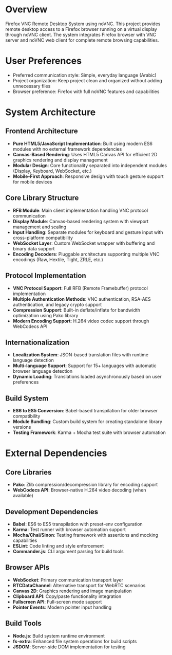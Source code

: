 # Overview

Firefox VNC Remote Desktop System using noVNC. This project provides remote desktop access to a Firefox browser running on a virtual display through noVNC client. The system integrates Firefox browser with VNC server and noVNC web client for complete remote browsing capabilities.

# User Preferences

- Preferred communication style: Simple, everyday language (Arabic)
- Project organization: Keep project clean and organized without adding unnecessary files
- Browser preference: Firefox with full noVNC features and capabilities

# System Architecture

## Frontend Architecture
- **Pure HTML5/JavaScript Implementation**: Built using modern ES6 modules with no external framework dependencies
- **Canvas-Based Rendering**: Uses HTML5 Canvas API for efficient 2D graphics rendering and display management
- **Modular Design**: Core functionality separated into independent modules (Display, Keyboard, WebSocket, etc.)
- **Mobile-First Approach**: Responsive design with touch gesture support for mobile devices

## Core Library Structure
- **RFB Module**: Main client implementation handling VNC protocol communication
- **Display Module**: Canvas-based rendering system with viewport management and scaling
- **Input Handling**: Separate modules for keyboard and gesture input with cross-platform compatibility
- **WebSocket Layer**: Custom WebSocket wrapper with buffering and binary data support
- **Encoding Decoders**: Pluggable architecture supporting multiple VNC encodings (Raw, Hextile, Tight, ZRLE, etc.)

## Protocol Implementation
- **VNC Protocol Support**: Full RFB (Remote Framebuffer) protocol implementation
- **Multiple Authentication Methods**: VNC authentication, RSA-AES authentication, and legacy crypto support
- **Compression Support**: Built-in deflate/inflate for bandwidth optimization using Pako library
- **Modern Encoding Support**: H.264 video codec support through WebCodecs API

## Internationalization
- **Localization System**: JSON-based translation files with runtime language detection
- **Multi-language Support**: Support for 15+ languages with automatic browser language detection
- **Dynamic Loading**: Translations loaded asynchronously based on user preferences

## Build System
- **ES6 to ES5 Conversion**: Babel-based transpilation for older browser compatibility
- **Module Bundling**: Custom build system for creating standalone library versions
- **Testing Framework**: Karma + Mocha test suite with browser automation

# External Dependencies

## Core Libraries
- **Pako**: Zlib compression/decompression library for encoding support
- **WebCodecs API**: Browser-native H.264 video decoding (when available)

## Development Dependencies
- **Babel**: ES6 to ES5 transpilation with preset-env configuration
- **Karma**: Test runner with browser automation support
- **Mocha/Chai/Sinon**: Testing framework with assertions and mocking capabilities
- **ESLint**: Code linting and style enforcement
- **Commander.js**: CLI argument parsing for build tools

## Browser APIs
- **WebSocket**: Primary communication transport layer
- **RTCDataChannel**: Alternative transport for WebRTC scenarios
- **Canvas 2D**: Graphics rendering and image manipulation
- **Clipboard API**: Copy/paste functionality integration
- **Fullscreen API**: Full-screen mode support
- **Pointer Events**: Modern pointer input handling

## Build Tools
- **Node.js**: Build system runtime environment
- **fs-extra**: Enhanced file system operations for build scripts
- **JSDOM**: Server-side DOM implementation for testing